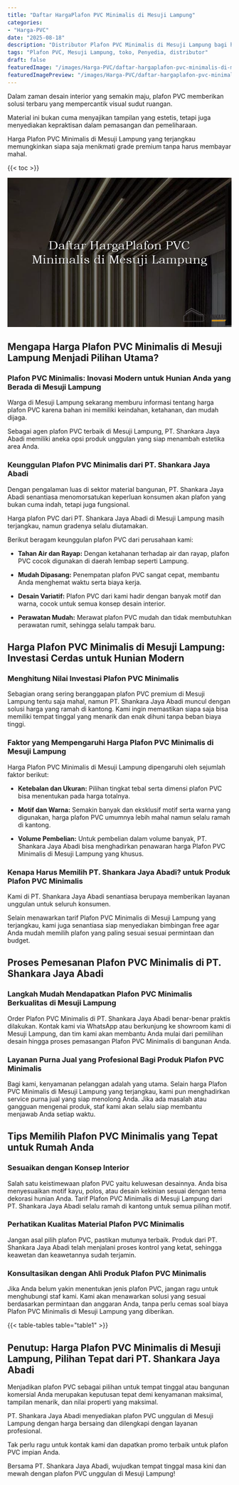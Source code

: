 ```yaml
---
title: "Daftar HargaPlafon PVC Minimalis di Mesuji Lampung"
categories:
- "Harga-PVC"
date: "2025-08-18"
description: "Distributor Plafon PVC Minimalis di Mesuji Lampung bagi hunian, office, dan toko. Panel terbaik, beragam motif, pilihan warna elegan, dengan jasa penempatan ditangani oleh tim berpengalaman dan garansi resmi!|Jasa distribusi Plafon PVC Minimalis di Mesuji Lampung bagi kebutuhan rumah, kantor, maupun gerai, beserta material unggulan dan instalasi oleh teknisi berpengalaman dan kepastian resmi.|Solusi Plafon PVC Minimalis di Mesuji Lampung yang terbukti bagi hunian, kantor, dan toko, dengan panel terbaik dan penempatan ditangani oleh tenaga ahli berpengalaman serta kepastian resmi.|Distribusi Plafon PVC Minimalis di Mesuji Lampung untuk rumah, office, dan gerai, dengan panel berkualitas dan pemasangan dikerjakan oleh teknisi profesional, dilengkapi dengan garansi resmi.}"
tags: "Plafon PVC, Mesuji Lampung, toko, Penyedia, distributor"
draft: false
featuredImage: "/images/Harga-PVC/daftar-hargaplafon-pvc-minimalis-di-mesuji-lampung.png"
featuredImagePreview: "/images/Harga-PVC/daftar-hargaplafon-pvc-minimalis-di-mesuji-lampung.png"
---
```


Dalam zaman desain interior yang semakin maju, plafon PVC memberikan solusi terbaru yang mempercantik visual sudut ruangan.

Material ini bukan cuma menyajikan tampilan yang estetis, tetapi juga menyediakan kepraktisan dalam pemasangan dan pemeliharaan.

Harga Plafon PVC Minimalis di Mesuji Lampung yang terjangkau memungkinkan siapa saja menikmati grade premium tanpa harus membayar mahal.

{{< toc >}}

![Daftar HargaPlafon PVC Minimalis di Mesuji Lampung](/images/Harga-PVC/Daftar-HargaPlafon-PVC-Minimalis-di-Mesuji-Lampung.png)

## Mengapa Harga Plafon PVC Minimalis di Mesuji Lampung Menjadi Pilihan Utama?

### Plafon PVC Minimalis: Inovasi Modern untuk Hunian Anda yang Berada di Mesuji Lampung

Warga di Mesuji Lampung sekarang memburu informasi tentang harga plafon PVC karena bahan ini memiliki keindahan, ketahanan, dan mudah dijaga.

Sebagai agen plafon PVC terbaik di Mesuji Lampung, PT. Shankara Jaya Abadi memiliki aneka opsi produk unggulan yang siap menambah estetika area Anda.

### Keunggulan Plafon PVC Minimalis dari PT. Shankara Jaya Abadi

Dengan pengalaman luas di sektor material bangunan, PT. Shankara Jaya Abadi senantiasa menomorsatukan keperluan konsumen akan plafon yang bukan cuma indah, tetapi juga fungsional.

Harga plafon PVC dari PT. Shankara Jaya Abadi di Mesuji Lampung masih terjangkau, namun gradenya selalu diutamakan.

Berikut beragam keunggulan plafon PVC dari perusahaan kami:

- **Tahan Air dan Rayap:** Dengan ketahanan terhadap air dan rayap, plafon PVC cocok digunakan di daerah lembap seperti Lampung.

- **Mudah Dipasang:** Penempatan plafon PVC sangat cepat, membantu Anda menghemat waktu serta biaya kerja.

- **Desain Variatif:** Plafon PVC dari kami hadir dengan banyak motif dan warna, cocok untuk semua konsep desain interior.

- **Perawatan Mudah:** Merawat plafon PVC mudah dan tidak membutuhkan perawatan rumit, sehingga selalu tampak baru.

## Harga Plafon PVC Minimalis di Mesuji Lampung: Investasi Cerdas untuk Hunian Modern

### Menghitung Nilai Investasi Plafon PVC Minimalis

Sebagian orang sering beranggapan plafon PVC premium di Mesuji Lampung tentu saja mahal, namun PT. Shankara Jaya Abadi muncul dengan solusi harga yang ramah di kantong. Kami ingin memastikan siapa saja bisa memiliki tempat tinggal yang menarik dan enak dihuni tanpa beban biaya tinggi.

### Faktor yang Mempengaruhi Harga Plafon PVC Minimalis di Mesuji Lampung

Harga Plafon PVC Minimalis di Mesuji Lampung dipengaruhi oleh sejumlah faktor berikut:

- **Ketebalan dan Ukuran:** Pilihan tingkat tebal serta dimensi plafon PVC bisa menentukan pada harga totalnya.

- **Motif dan Warna:** Semakin banyak dan eksklusif motif serta warna yang digunakan, harga plafon PVC umumnya lebih mahal namun selalu ramah di kantong.

- **Volume Pembelian:** Untuk pembelian dalam volume banyak, PT. Shankara Jaya Abadi bisa menghadirkan penawaran harga Plafon PVC Minimalis di Mesuji Lampung yang khusus.

### Kenapa Harus Memilih PT. Shankara Jaya Abadi? untuk Produk Plafon PVC Minimalis

Kami di PT. Shankara Jaya Abadi senantiasa berupaya memberikan layanan unggulan untuk seluruh konsumen.

Selain menawarkan tarif Plafon PVC Minimalis di Mesuji Lampung yang terjangkau, kami juga senantiasa siap menyediakan bimbingan free agar Anda mudah memilih plafon yang paling sesuai sesuai permintaan dan budget.

## Proses Pemesanan Plafon PVC Minimalis di PT. Shankara Jaya Abadi

### Langkah Mudah Mendapatkan Plafon PVC Minimalis Berkualitas di Mesuji Lampung

Order Plafon PVC Minimalis di PT. Shankara Jaya Abadi benar-benar praktis dilakukan. Kontak kami via WhatsApp atau berkunjung ke showroom kami di Mesuji Lampung, dan tim kami akan membantu Anda mulai dari pemilihan desain hingga proses pemasangan Plafon PVC Minimalis di bangunan Anda.

### Layanan Purna Jual yang Profesional Bagi Produk Plafon PVC Minimalis

Bagi kami, kenyamanan pelanggan adalah yang utama. Selain harga Plafon PVC Minimalis di Mesuji Lampung yang terjangkau, kami pun menghadirkan service purna jual yang siap menolong Anda. Jika ada masalah atau gangguan mengenai produk, staf kami akan selalu siap membantu menjawab Anda setiap waktu.

## Tips Memilih Plafon PVC Minimalis yang Tepat untuk Rumah Anda

### Sesuaikan dengan Konsep Interior

Salah satu keistimewaan plafon PVC yaitu keluwesan desainnya. Anda bisa menyesuaikan motif kayu, polos, atau desain kekinian sesuai dengan tema dekorasi hunian Anda. Tarif Plafon PVC Minimalis di Mesuji Lampung dari PT. Shankara Jaya Abadi selalu ramah di kantong untuk semua pilihan motif.

### Perhatikan Kualitas Material Plafon PVC Minimalis

Jangan asal pilih plafon PVC, pastikan mutunya terbaik. Produk dari PT. Shankara Jaya Abadi telah menjalani proses kontrol yang ketat, sehingga keawetan dan keawetannya sudah terjamin.

### Konsultasikan dengan Ahli Produk Plafon PVC Minimalis

Jika Anda belum yakin menentukan jenis plafon PVC, jangan ragu untuk menghubungi staf kami. Kami akan menawarkan solusi yang sesuai berdasarkan permintaan dan anggaran Anda, tanpa perlu cemas soal biaya Plafon PVC Minimalis di Mesuji Lampung yang diberikan.

{{< table-tables table="table1" >}}

## Penutup: Harga Plafon PVC Minimalis di Mesuji Lampung, Pilihan Tepat dari PT. Shankara Jaya Abadi

Menjadikan plafon PVC sebagai pilihan untuk tempat tinggal atau bangunan komersial Anda merupakan keputusan tepat demi kenyamanan maksimal, tampilan menarik, dan nilai properti yang maksimal.

PT. Shankara Jaya Abadi menyediakan plafon PVC unggulan di Mesuji Lampung dengan harga bersaing dan dilengkapi dengan layanan profesional.

Tak perlu ragu untuk kontak kami dan dapatkan promo terbaik untuk plafon PVC impian Anda.

Bersama PT. Shankara Jaya Abadi, wujudkan tempat tinggal masa kini dan mewah dengan plafon PVC unggulan di Mesuji Lampung!
